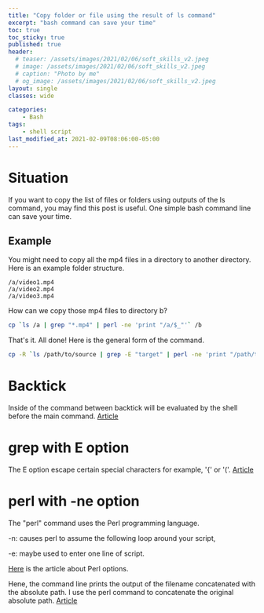 ```yaml
---
title: "Copy folder or file using the result of ls command"
excerpt: "bash command can save your time"
toc: true
toc_sticky: true
published: true
header:
  # teaser: /assets/images/2021/02/06/soft_skills_v2.jpeg
  # image: /assets/images/2021/02/06/soft_skills_v2.jpeg
  # caption: "Photo by me"
  # og_image: /assets/images/2021/02/06/soft_skills_v2.jpeg
layout: single
classes: wide

categories:
    - Bash
tags:
    - shell script
last_modified_at: 2021-02-09T08:06:00-05:00
---
```


# Situation
If you want to copy the list of files or folders using outputs of the ls command, you may find this post is useful. One simple bash command line can save your time. 

## Example 
You might need to copy all the mp4 files in a directory to another directory. Here is an example folder structure. 
```text 
/a/video1.mp4
/a/video2.mp4
/a/video3.mp4
```
How can we copy those mp4 files to directory b? 
```sh 
cp `ls /a | grep "*.mp4" | perl -ne 'print "/a/$_"'` /b
```

That's it. All done! Here is the general form of the command. 

```sh
cp -R `ls /path/to/source | grep -E "target" | perl -ne 'print "/path/to/source/$_"'` ./
```

# Backtick 
Inside of the command between backtick will be evaluated by the shell before the main command. [Article](https://unix.stackexchange.com/a/27432)

# grep with E option 
The E option escape certain special characters for example, '{' or '('. [Article](https://unix.stackexchange.com/a/50514)

# perl with -ne option 
The "perl" command uses the Perl programming language. 

-n: causes perl to assume the following loop around your script, 


-e: maybe used to enter one line of script. 

[Here](https://www.perl.com/pub/2004/08/09/commandline.html/) is the article about Perl options. 

Hene, the command line prints the output of the filename concatenated with the absolute path. I use the perl command to concatenate the original absolute path. [Article](https://stackoverflow.com/a/26783959)


